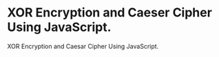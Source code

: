 # XOR Encryption and Caeser Cipher Using JavaScript.

XOR Encryption and Caesar Cipher Using JavaScript.

